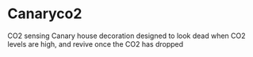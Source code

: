 # Canaryco2
CO2 sensing Canary house decoration designed to look dead when CO2 levels are high, and revive once the CO2 has dropped
